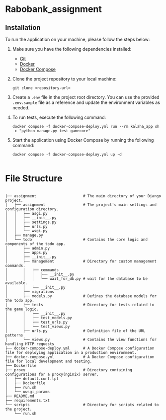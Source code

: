 # Rabobank_assignment

## Installation
To run the application on your machine, please follow the steps below:

1. Make sure you have the following dependencies installed:
   - [Git](https://git-scm.com/book/en/v2/Getting-Started-Installing-Git)
   - [Docker](https://docs.docker.com/get-docker/)
   - [Docker Compose](https://docs.docker.com/compose/install/)

2. Clone the project repository to your local machine:
   ```
   git clone <repository-url>
   ```

3. Create a `.env` file in the project root directory. You can use the provided `.env.sample` file as a reference and update the environment variables as needed.

4. To run tests, execute the following command:
   ```
   docker compose -f docker-compose-deploy.yml run --rm kalaha_app sh -c "python manage.py test gamecore"
   ```
   
5. Start the application using Docker Compose by running the following command:
   ```
   docker compose -f docker-compose-deploy.yml up -d
   

# File Structure
```

├── assignment                     # The main directory of your Django project.
│   ├── assignment                 # The project's main settings and configuration directory.
│   │   ├── asgi.py
│   │   ├── __init__.py
│   │   ├── settings.py
│   │   ├── urls.py
│   │   └── wsgi.py
│   ├── manage.py
│   └── todo                       # Contains the core logic and components of the todo app.
│       ├── admin.py
│       ├── apps.py
│       ├── __init__.py
│       ├── management             # Directory for custom management commands.   
│       │   ├── commands                    
│       │   │   ├── __init__.py
│       │   │   └── wait_for_db.py # wait for the database to be available.
│       │   └── __init__.py
│       ├── migrations
│       ├── models.py              # Defines the database models for the todo app.
│       ├── tests                  # Directory for tests related to the game logic.
│       │   ├── __init__.py
│       │   ├── test_models.py
│       │   ├── test_urls.py
│       │   └── test_views.py
│       ├── urls.py                # Definition file of the URL patterns
│       └── views.py               # Contains the view functions for handling HTTP requests
├── docker-compose-deploy.yml      # A Docker Compose configuration file for deploying application in a production environment.
├── docker-compose.yml             # A Docker Compose configuration file for local development and testing.
├── Dockerfile
├── proxy                          # Directory containing configurations for a proxy(nginix) server.
│   ├── default.conf.tpl
│   ├── Dockerfile
│   ├── run.sh
│   └── uwsgi_params
├── README.md
├── requirements.txt
└── scripts                        # Directory for scripts related to the project.
    └── run.sh
 

```

